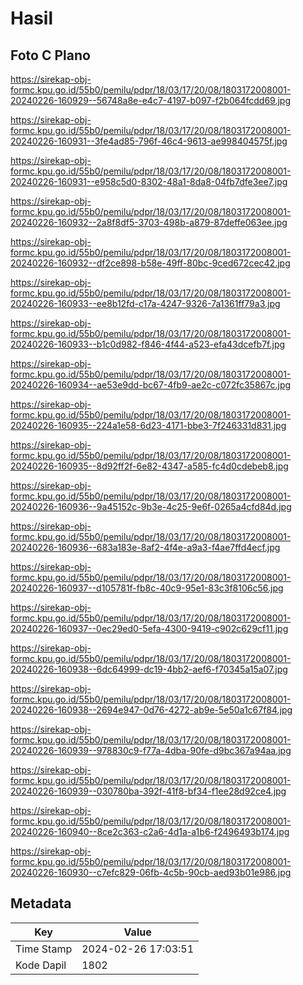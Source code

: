 # Hasil

## Foto C Plano

https://sirekap-obj-formc.kpu.go.id/55b0/pemilu/pdpr/18/03/17/20/08/1803172008001-20240226-160929--56748a8e-e4c7-4197-b097-f2b064fcdd69.jpg

https://sirekap-obj-formc.kpu.go.id/55b0/pemilu/pdpr/18/03/17/20/08/1803172008001-20240226-160931--3fe4ad85-796f-46c4-9613-ae998404575f.jpg

https://sirekap-obj-formc.kpu.go.id/55b0/pemilu/pdpr/18/03/17/20/08/1803172008001-20240226-160931--e958c5d0-8302-48a1-8da8-04fb7dfe3ee7.jpg

https://sirekap-obj-formc.kpu.go.id/55b0/pemilu/pdpr/18/03/17/20/08/1803172008001-20240226-160932--2a8f8df5-3703-498b-a879-87deffe063ee.jpg

https://sirekap-obj-formc.kpu.go.id/55b0/pemilu/pdpr/18/03/17/20/08/1803172008001-20240226-160932--df2ce898-b58e-49ff-80bc-9ced672cec42.jpg

https://sirekap-obj-formc.kpu.go.id/55b0/pemilu/pdpr/18/03/17/20/08/1803172008001-20240226-160933--ee8b12fd-c17a-4247-9326-7a1361ff79a3.jpg

https://sirekap-obj-formc.kpu.go.id/55b0/pemilu/pdpr/18/03/17/20/08/1803172008001-20240226-160933--b1c0d982-f846-4f44-a523-efa43dcefb7f.jpg

https://sirekap-obj-formc.kpu.go.id/55b0/pemilu/pdpr/18/03/17/20/08/1803172008001-20240226-160934--ae53e9dd-bc67-4fb9-ae2c-c072fc35867c.jpg

https://sirekap-obj-formc.kpu.go.id/55b0/pemilu/pdpr/18/03/17/20/08/1803172008001-20240226-160935--224a1e58-6d23-4171-bbe3-7f246331d831.jpg

https://sirekap-obj-formc.kpu.go.id/55b0/pemilu/pdpr/18/03/17/20/08/1803172008001-20240226-160935--8d92ff2f-6e82-4347-a585-fc4d0cdebeb8.jpg

https://sirekap-obj-formc.kpu.go.id/55b0/pemilu/pdpr/18/03/17/20/08/1803172008001-20240226-160936--9a45152c-9b3e-4c25-9e6f-0265a4cfd84d.jpg

https://sirekap-obj-formc.kpu.go.id/55b0/pemilu/pdpr/18/03/17/20/08/1803172008001-20240226-160936--683a183e-8af2-4f4e-a9a3-f4ae7ffd4ecf.jpg

https://sirekap-obj-formc.kpu.go.id/55b0/pemilu/pdpr/18/03/17/20/08/1803172008001-20240226-160937--d105781f-fb8c-40c9-95e1-83c3f8106c56.jpg

https://sirekap-obj-formc.kpu.go.id/55b0/pemilu/pdpr/18/03/17/20/08/1803172008001-20240226-160937--0ec29ed0-5efa-4300-9419-c902c629cf11.jpg

https://sirekap-obj-formc.kpu.go.id/55b0/pemilu/pdpr/18/03/17/20/08/1803172008001-20240226-160938--6dc64999-dc19-4bb2-aef6-f70345a15a07.jpg

https://sirekap-obj-formc.kpu.go.id/55b0/pemilu/pdpr/18/03/17/20/08/1803172008001-20240226-160938--2694e947-0d76-4272-ab9e-5e50a1c67f84.jpg

https://sirekap-obj-formc.kpu.go.id/55b0/pemilu/pdpr/18/03/17/20/08/1803172008001-20240226-160939--978830c9-f77a-4dba-90fe-d9bc367a94aa.jpg

https://sirekap-obj-formc.kpu.go.id/55b0/pemilu/pdpr/18/03/17/20/08/1803172008001-20240226-160939--030780ba-392f-41f8-bf34-f1ee28d92ce4.jpg

https://sirekap-obj-formc.kpu.go.id/55b0/pemilu/pdpr/18/03/17/20/08/1803172008001-20240226-160940--8ce2c363-c2a6-4d1a-a1b6-f2496493b174.jpg

https://sirekap-obj-formc.kpu.go.id/55b0/pemilu/pdpr/18/03/17/20/08/1803172008001-20240226-160930--c7efc829-06fb-4c5b-90cb-aed93b01e986.jpg


## Metadata

| Key        | Value               |
| ---------- | ------------------- |
| Time Stamp | 2024-02-26 17:03:51 |
| Kode Dapil | 1802                |



